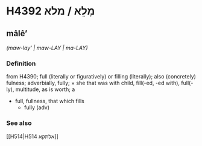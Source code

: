 # H4392 מָלֵא / מלא

## mâlêʼ

_(maw-lay' | maw-LAY | ma-LAY)_

### Definition

from H4390; full (literally or figuratively) or filling (literally); also (concretely) fulness; adverbially, fully; × she that was with child, fill(-ed, -ed with), full(-ly), multitude, as is worth; a

- full, fullness, that which fills
  - fully (adv)

### See also

[[H514|H514 אלתקא]]
